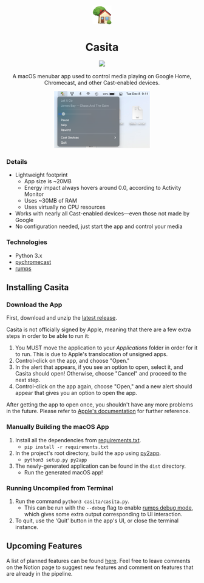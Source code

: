 <p align="center">
  <img src="https://raw.githubusercontent.com/david-kuehn/casita/master/house-icon.png" width="10%">
</p>

<h1 align="center">Casita</h1>

<p align="center">
  <img src="https://github.com/david-kuehn/casita/workflows/py2app/badge.svg">
</p>

<p align="center">
  A macOS menubar app used to control media playing on Google Home, Chromecast, and other Cast-enabled devices.
</p>

<p align="center">
  <img src="https://raw.githubusercontent.com/david-kuehn/casita/master/readme_img.png" width="50%">
</p>

### Details
* Lightweight footprint
  - App size is ~20MB
  - Energy impact always hovers around 0.0, according to Activity Monitor
  - Uses ~30MB of RAM
  - Uses virtually no CPU resources
* Works with nearly all Cast-enabled devices—even those not made by Google
* No configuration needed, just start the app and control your media

### Technologies
* Python 3.x
* [pychromecast](https://github.com/home-assistant-libs/pychromecast)
* [rumps](https://github.com/jaredks/rumps)

## Installing Casita
### Download the App
First, download and unzip the [latest release](https://github.com/david-kuehn/casita/releases).

Casita is not officially signed by Apple, meaning that there are a few extra steps in order to be able to run it:
1. You MUST move the application to your _Applications_ folder in order for it to run. This is due to Apple's translocation of unsigned apps.
1. Control-click on the app, and choose "Open."
1. In the alert that appears, if you see an option to open, select it, and Casita should open! Otherwise, choose "Cancel" and proceed to the next step.
1. Control-click on the app again, choose "Open," and a new alert should appear that gives you an option to open the app.

After getting the app to open once, you shouldn't have any more problems in the future. Please refer to [Apple's documentation](https://support.apple.com/en-au/guide/mac-help/mh40616/mac) for further reference.
### Manually Building the macOS App
1. Install all the dependencies from [requirements.txt](./requirements.txt).
   - `pip install -r requirements.txt`
1. In the project's root directory, build the app using [py2app](https://github.com/ronaldoussoren/py2app).
   - `python3 setup.py py2app`
1. The newly-generated application can be found in the `dist` directory.
   - Run the generated macOS app!

### Running Uncompiled from Terminal
1. Run the command `python3 casita/casita.py`.
   - This can be run with the `--debug` flag to enable [rumps debug mode](https://github.com/jaredks/rumps/blob/5a868f4fae5e51ccbc95d426e55d689515834b6e/rumps/rumps.py#L33-L42), which gives some extra output corresponding to UI interaction.
1. To quit, use the 'Quit' button in the app's UI, or close the terminal instance.


## Upcoming Features
A list of planned features can be found [here](https://www.notion.so/44ee7785b90a465a8a2cb976515c861d?v=b235220cb068453aa1cf0144ccf72eaa). Feel free to leave comments on the Notion page to suggest new features and comment on features that are already in the pipeline.
